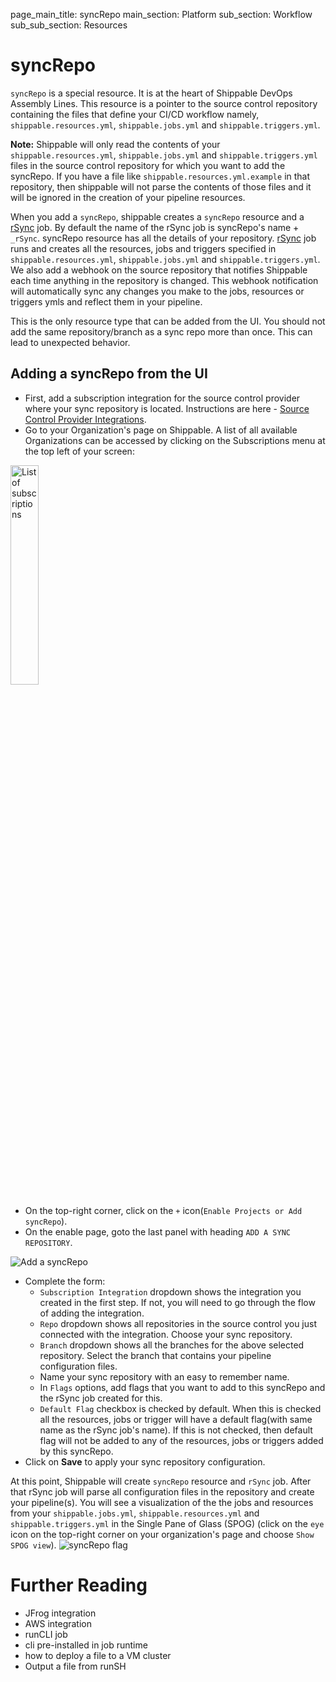 page_main_title: syncRepo
main_section: Platform
sub_section: Workflow
sub_sub_section: Resources

# syncRepo

`syncRepo` is a special resource. It is at the heart of Shippable DevOps Assembly Lines. This resource is a pointer to the source control repository containing the files that define your CI/CD workflow namely,  `shippable.resources.yml`, `shippable.jobs.yml` and `shippable.triggers.yml`.

**Note:** Shippable will only read the contents of your `shippable.resources.yml`, `shippable.jobs.yml` and `shippable.triggers.yml` files in the source control repository for which you want to add the syncRepo. If you have a file like `shippable.resources.yml.example` in that repository, then shippable will not parse the contents of those files and it will be ignored in the creation of your pipeline resources.

When you add a `syncRepo`, shippable creates a `syncRepo` resource and a [rSync](/platform/jobs-rSync/) job. By default the name of the rSync job is syncRepo's name + `_rSync`. syncRepo resource has all the details of your repository. [rSync](/platform/jobs-rSync/) job runs and creates all the resources, jobs and triggers specified in `shippable.resources.yml`, `shippable.jobs.yml` and `shippable.triggers.yml`. We also add a webhook on the source repository that notifies Shippable each time anything in the repository is changed. This webhook notification will automatically sync any changes you make to the jobs, resources or triggers ymls and reflect them in your pipeline.

This is the only resource type that can be added from the UI. You should not add the same repository/branch as a sync repo more than once. This can lead to unexpected behavior.

## Adding a syncRepo from the UI

* First, add a subscription integration for the source control provider where your sync repository is located. Instructions are here - [Source Control Provider Integrations](/platform/int-overview#source-control-providers).
* Go to your Organization's page on Shippable. A list of all available Organizations can be accessed by clicking on the Subscriptions menu at the top left of your screen:

<img width="30%" height="30%" src="/images/platform/resources/syncRepo/list-subscriptions.png" alt="List of subscriptions">

* On the top-right corner, click on the `+` icon(`Enable Projects or Add syncRepo`).
* On the enable page, goto the last panel with heading `ADD A SYNC REPOSITORY`.

<img src="/images/platform/resources/syncRepo/add-syncRepo.png" alt="Add a syncRepo">

* Complete the form:
	* `Subscription Integration` dropdown shows the integration you created in the first step. If not, you will need to go through the flow of adding the integration.
	* `Repo` dropdown shows all repositories in the source control you just connected with the integration. Choose your sync repository.
	* `Branch` dropdown shows all the branches for the above selected repository. Select the branch that contains your pipeline configuration files.
	* Name your sync repository with an easy to remember name.
	* In `Flags` options, add flags that you want to add to this syncRepo and the rSync job created for this.
	* `Default Flag` checkbox is checked by default. When this is checked all the resources, jobs or trigger will have a default flag(with same name as the rSync job's name). If this is not checked, then default flag will not be added to any of the resources, jobs or triggers added by this syncRepo.
* Click on **Save** to apply your sync repository configuration.

At this point, Shippable will create `syncRepo` resource and `rSync` job. After that rSync job will parse all configuration files in the  repository and create your pipeline(s). You will see a visualization of the the jobs and resources from your `shippable.jobs.yml`,  `shippable.resources.yml` and `shippable.triggers.yml` in the Single Pane of Glass (SPOG) (click on the `eye` icon on the top-right corner on your organization's page  and choose `Show SPOG view`).
<img src="/images/platform/resources/syncRepo/syncRepo-flag.png" alt="syncRepo flag">

# Further Reading
* JFrog integration
* AWS integration
* runCLI job
* cli pre-installed in job runtime
* how to deploy a file to a VM cluster
* Output a file from runSH
